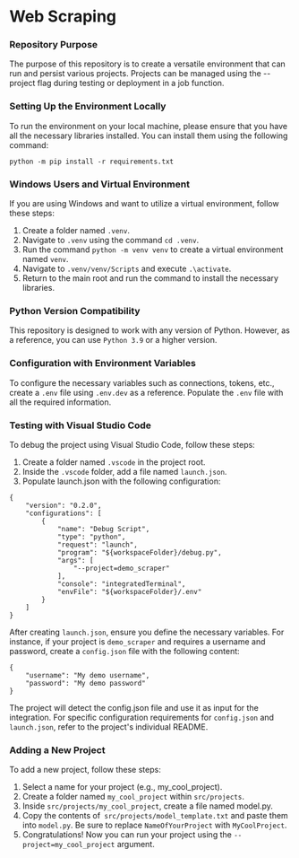 # Web Scraping

### Repository Purpose

The purpose of this repository is to create a versatile environment that can run and persist various projects. Projects can be managed using the --project flag during testing or deployment in a job function.

### Setting Up the Environment Locally

To run the environment on your local machine, please ensure that you have all the necessary libraries installed. You can install them using the following command:

```ssh
python -m pip install -r requirements.txt
```

### Windows Users and Virtual Environment

If you are using Windows and want to utilize a virtual environment, follow these steps:

1. Create a folder named `.venv`.
2. Navigate to `.venv` using the command `cd .venv`.
3. Run the command `python -m venv venv` to create a virtual environment named `venv`.
4. Navigate to `.venv/venv/Scripts` and execute `.\activate`.
5. Return to the main root and run the command to install the necessary libraries.

### Python Version Compatibility

This repository is designed to work with any version of Python. However, as a reference, you can use `Python 3.9` or a higher version.

### Configuration with Environment Variables

To configure the necessary variables such as connections, tokens, etc., create a `.env` file using `.env.dev` as a reference. Populate the `.env` file with all the required information.

### Testing with Visual Studio Code

To debug the project using Visual Studio Code, follow these steps:

1. Create a folder named `.vscode` in the project root.
2. Inside the `.vscode` folder, add a file named `launch.json`.
3. Populate launch.json with the following configuration:

```
{
    "version": "0.2.0",
    "configurations": [
        {
            "name": "Debug Script",
            "type": "python",
            "request": "launch",
            "program": "${workspaceFolder}/debug.py",
            "args": [
                "--project=demo_scraper"
            ],
            "console": "integratedTerminal",
            "envFile": "${workspaceFolder}/.env"
        }
    ]
}
```

After creating `launch.json`, ensure you define the necessary variables. For instance, if your project is `demo_scraper` and requires a username and password, create a `config.json` file with the following content:

```
{
    "username": "My demo username",
    "password": "My demo password"
}
```

The project will detect the config.json file and use it as input for the integration. For specific configuration requirements for `config.json` and `launch.json`, refer to the project's individual README.

### Adding a New Project

To add a new project, follow these steps:

1. Select a name for your project (e.g., my_cool_project).
2. Create a folder named `my_cool_project` within `src/projects`.
3. Inside `src/projects/my_cool_project`, create a file named model.py.
4. Copy the contents of` src/projects/model_template.txt` and paste them into `model.py`. Be sure to replace `NameOfYourProject` with `MyCoolProject`.
5. Congratulations! Now you can run your project using the `--project=my_cool_project` argument.
